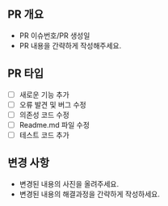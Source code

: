 ## PR 개요
- PR 이슈번호/PR 생성일
- PR 내용을 간략하게 작성해주세요.

## PR 타입
- [ ] 새로운 기능 추가
- [ ] 오류 발견 및 버그 수정
- [ ] 의존성 코드 수정
- [ ] Readme.md 파일 수정
- [ ] 테스트 코드 추가

## 변경 사항
- 변경된 내용의 사진을 올려주세요.
- 변경된 내용의 해결과정을 간략하게 작성하세요.
